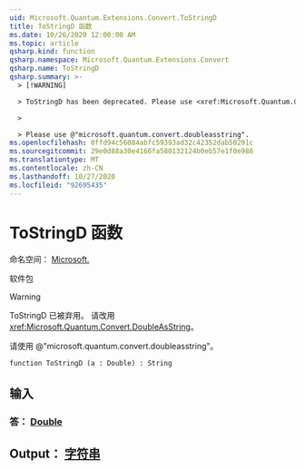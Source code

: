 ```yaml
---
uid: Microsoft.Quantum.Extensions.Convert.ToStringD
title: ToStringD 函数
ms.date: 10/26/2020 12:00:00 AM
ms.topic: article
qsharp.kind: function
qsharp.namespace: Microsoft.Quantum.Extensions.Convert
qsharp.name: ToStringD
qsharp.summary: >-
  > [!WARNING]

  > ToStringD has been deprecated. Please use <xref:Microsoft.Quantum.Convert.DoubleAsString> instead.

  >

  > Please use @"microsoft.quantum.convert.doubleasstring".
ms.openlocfilehash: 0ffd94c56084abfc59393ad32c42352dab50291c
ms.sourcegitcommit: 29e0d88a30e4166fa580132124b0eb57e1f0e986
ms.translationtype: MT
ms.contentlocale: zh-CN
ms.lasthandoff: 10/27/2020
ms.locfileid: "92695435"
---
```

# <a name="tostringd-function"></a>ToStringD 函数

命名空间： [Microsoft.](xref:Microsoft.Quantum.Extensions.Convert)

软件包 [](https://nuget.org/packages/)


> [!WARNING]
> ToStringD 已被弃用。 请改用 <xref:Microsoft.Quantum.Convert.DoubleAsString>。
>
> 请使用 @"microsoft.quantum.convert.doubleasstring"。



```qsharp
function ToStringD (a : Double) : String
```


## <a name="input"></a>输入

### <a name="a--double"></a>答： [Double](xref:microsoft.quantum.lang-ref.double)





## <a name="output--string"></a>Output： [字符串](xref:microsoft.quantum.lang-ref.string)

